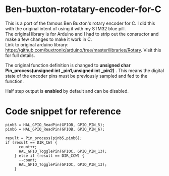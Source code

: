 # Ben-buxton-rotatary-encoder-for-C
This is a port of the famous Ben Buxton's rotary encoder for C. I did this with the original intent of using it with my STM32 blue pill.<br>
The original library is for Arduino and I had to strip out the consructor and make a few changes to make it work in C.<br>
Link to original arduino library: https://github.com/buxtronix/arduino/tree/master/libraries/Rotary. Visit this for full details.<br>

The original function definition is changed to **unsigned char Pin_process(unsigned int _pin1,unsigned int  _pin2)** . This means the digital state of the encoder pins must be previously sampled and fed to the function. 

Half step output is **enabled** by default and can be disabled.

# Code snippet for reference
```
pinb5 = HAL_GPIO_ReadPin(GPIOB, GPIO_PIN_5);
pinb6 = HAL_GPIO_ReadPin(GPIOB, GPIO_PIN_6);

result = Pin_process(pinb5,pinb6);
if (result == DIR_CW) {
      count++;
      HAL_GPIO_TogglePin(GPIOC, GPIO_PIN_13);
    } else if (result == DIR_CCW) {
      --count;
      HAL_GPIO_TogglePin(GPIOC, GPIO_PIN_13);
    }
```

